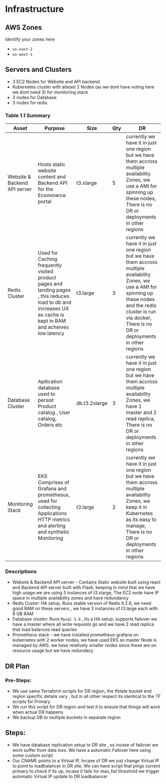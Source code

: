 # Infrastructure

## AWS Zones
Identify your zones here

- `us-east-2`
- `us-west-1`

## Servers and Clusters
- 3 EC2 Nodes for Website and API backend
- Kubernetes cluster with atleast 2 Nodes (as we dont have voting here we dont need 3) for monitoring stack
- 3 nodes for Database
- 3 nodes for redis

### Table 1.1 Summary
| Asset      | Purpose           | Size                                                                   | Qty                                                             | DR                                                                                                           |
|------------|-------------------|------------------------------------------------------------------------|-----------------------------------------------------------------|--------------------------------------------------------------------------------------------------------------|
| Website & Backend API server | Hosts static website content and Backend API for the Ecommerce portal | t3.xlarge | 5 | currently we have it in just one region but we have them accross multiple availability Zones, we use a AMI for spinning up these nodes, There is no DR or deployments in other regions |
| Redis Cluster | Used for Caching frequently visited product pages and landing pages , this reduces load to db and increases UX as cache is kept in RAM and acheives low latency | t3.large | 3 | currently we have it in just one region but we have them accross multiple availability Zones, we use a AMI for spinning up these nodes and the redis cluster is run via docker, There is no DR or deployments in other regions |
| Database Cluster | Apllication database used to persist Product catalog , User catalog, Orders etc | db.t3.2xlarge | 3 | currently we have it in just one region but we have them accross multiple availability Zones, we have 1 master and 2 read replica, There is no DR or deployments in other regions |
| Monitoring Stack | EKS Comprises of Grafana and promethesus, used for collecting Applications HTTP metrics and alerting and synthetic Monitoring  | t3.large | 2 | currently we have it in just one region but we have them accross multiple availability Zones, we keep it in Kubernetes as its easy to manage, There is no DR or deployments in other regions |





### Descriptions
- Website & Backend API server  - Contains Static website built using react and Backend API server built with Flask, keeping in mind that we have high usage we are using 5 instances of t3.xlarge, The EC2 node have IP space in multiple availability zones and have redundancy
- Redis Custer: HA setup, Runs stable version of Redis 6.2.6, we need good RAM on these servers , we have 3 instances of t3.large each with 8 GB RAM 
- Database cluster:  Runs `Mysql 5.6` , Its a HA setup, supports failover we have a master where all write requests go and we have 2 read replica that load balances read queries
- Prometheus stack - we have installed prometheus-grafana on kubernetes with 2 worker nodes, we have used EKS so master Node is managed by AWS. we have relatively smaller nodes since these are on resource usage but we have redundacy 


## DR Plan
### Pre-Steps:
- We use same Terraform scripts for DR region, the tfstate bucket and region specific details vary , but in all other respect its identical to the TF scripts for Primary
- We run this script for DR region and test it to ensure that things will work when actual DR happens
- We backup DB to multiple buckets in separate region

## Steps:

- We have database replication setup to DR site , so incase of failover we wont suffer from data loss. We have a automatic Failover here using some custom script
- Our CNAME points to a Virtual IP, Incase of DR we just change Virtual IP to point to loadbalancer in DR site, We can have script that pings current primary to check if its up, incase it fails for max_fail threshold we trigger automatic Virtual IP update to DR loadbalancer